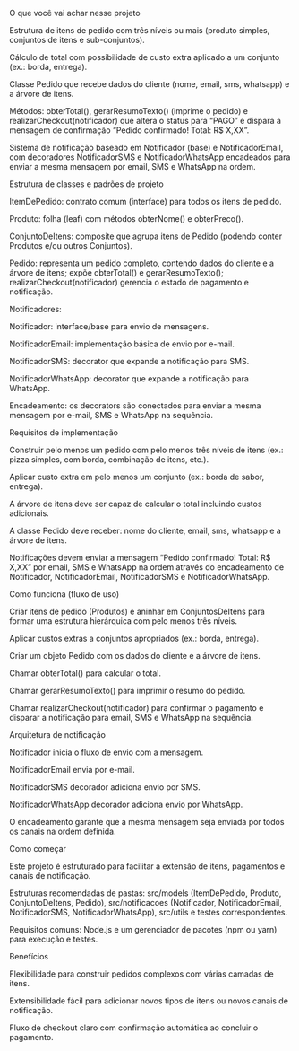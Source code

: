 O que você vai achar nesse projeto

Estrutura de itens de pedido com três níveis ou mais (produto simples, conjuntos de itens e sub-conjuntos).

Cálculo de total com possibilidade de custo extra aplicado a um conjunto (ex.: borda, entrega).

Classe Pedido que recebe dados do cliente (nome, email, sms, whatsapp) e a árvore de itens.

Métodos: obterTotal(), gerarResumoTexto() (imprime o pedido) e realizarCheckout(notificador) que altera o status para “PAGO” e dispara a mensagem de confirmação “Pedido confirmado! Total: R$ X,XX”.

Sistema de notificação baseado em Notificador (base) e NotificadorEmail, com decoradores NotificadorSMS e NotificadorWhatsApp encadeados para enviar a mesma mensagem por email, SMS e WhatsApp na ordem.

Estrutura de classes e padrões de projeto

ItemDePedido: contrato comum (interface) para todos os itens de pedido.

Produto: folha (leaf) com métodos obterNome() e obterPreco().

ConjuntoDeItens: composite que agrupa itens de Pedido (podendo conter Produtos e/ou outros Conjuntos).

Pedido: representa um pedido completo, contendo dados do cliente e a árvore de itens; expõe obterTotal() e gerarResumoTexto(); realizarCheckout(notificador) gerencia o estado de pagamento e notificação.

Notificadores:

Notificador: interface/base para envio de mensagens.

NotificadorEmail: implementação básica de envio por e-mail.

NotificadorSMS: decorator que expande a notificação para SMS.

NotificadorWhatsApp: decorator que expande a notificação para WhatsApp.

Encadeamento: os decorators são conectados para enviar a mesma mensagem por e-mail, SMS e WhatsApp na sequência.

Requisitos de implementação

Construir pelo menos um pedido com pelo menos três níveis de itens (ex.: pizza simples, com borda, combinação de itens, etc.).

Aplicar custo extra em pelo menos um conjunto (ex.: borda de sabor, entrega).

A árvore de itens deve ser capaz de calcular o total incluindo custos adicionais.

A classe Pedido deve receber: nome do cliente, email, sms, whatsapp e a árvore de itens.

Notificações devem enviar a mensagem “Pedido confirmado! Total: R$ X,XX” por email, SMS e WhatsApp na ordem através do encadeamento de Notificador, NotificadorEmail, NotificadorSMS e NotificadorWhatsApp.

Como funciona (fluxo de uso)

Criar itens de pedido (Produtos) e aninhar em ConjuntosDeItens para formar uma estrutura hierárquica com pelo menos três níveis.

Aplicar custos extras a conjuntos apropriados (ex.: borda, entrega).

Criar um objeto Pedido com os dados do cliente e a árvore de itens.

Chamar obterTotal() para calcular o total.

Chamar gerarResumoTexto() para imprimir o resumo do pedido.

Chamar realizarCheckout(notificador) para confirmar o pagamento e disparar a notificação para email, SMS e WhatsApp na sequência.

Arquitetura de notificação

Notificador inicia o fluxo de envio com a mensagem.

NotificadorEmail envia por e-mail.

NotificadorSMS decorador adiciona envio por SMS.

NotificadorWhatsApp decorador adiciona envio por WhatsApp.

O encadeamento garante que a mesma mensagem seja enviada por todos os canais na ordem definida.

Como começar

Este projeto é estruturado para facilitar a extensão de itens, pagamentos e canais de notificação.

Estruturas recomendadas de pastas: src/models (ItemDePedido, Produto, ConjuntoDeItens, Pedido), src/notificacoes (Notificador, NotificadorEmail, NotificadorSMS, NotificadorWhatsApp), src/utils e testes correspondentes.

Requisitos comuns: Node.js e um gerenciador de pacotes (npm ou yarn) para execução e testes.

Benefícios

Flexibilidade para construir pedidos complexos com várias camadas de itens.

Extensibilidade fácil para adicionar novos tipos de itens ou novos canais de notificação.

Fluxo de checkout claro com confirmação automática ao concluir o pagamento.
